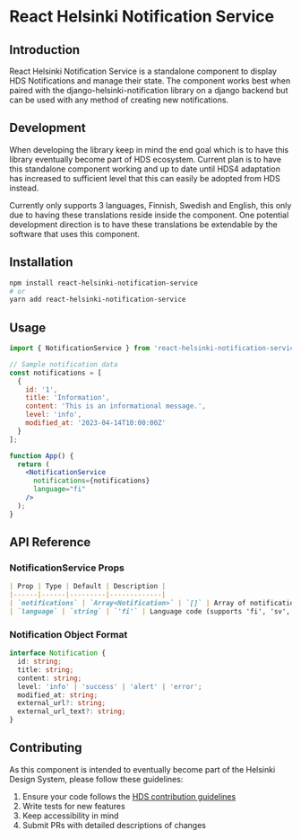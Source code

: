 # React Helsinki Notification Service

## Introduction
React Helsinki Notification Service is a standalone component to display HDS Notifications and manage their state. The component works best when paired with the django-helsinki-notification library on a django backend but can be used with any method of creating new notifications.

## Development
When developing the library keep in mind the end goal which is to have this library eventually become part of HDS ecosystem. Current plan is to have this standalone component working and up to date until HDS4 adaptation has increased to sufficient level that this can easily be adopted from HDS instead.

Currently only supports 3 languages, Finnish, Swedish and English, this only due to having these translations reside inside the component. One potential development direction is to have these translations be extendable by the software that uses this component.

## Installation

```bash
npm install react-helsinki-notification-service
# or
yarn add react-helsinki-notification-service
```

## Usage

```jsx
import { NotificationService } from 'react-helsinki-notification-service';

// Sample notification data
const notifications = [
  {
    id: '1',
    title: 'Information',
    content: 'This is an informational message.',
    level: 'info',
    modified_at: '2023-04-14T10:00:00Z'
  }
];

function App() {
  return (
    <NotificationService 
      notifications={notifications} 
      language="fi" 
    />
  );
}
```

## API Reference

### NotificationService Props
```markdown
| Prop | Type | Default | Description |
|------|------|---------|-------------|
| `notifications` | `Array<Notification>` | `[]` | Array of notification objects to display |
| `language` | `string` | `'fi'` | Language code (supports 'fi', 'sv', 'en') |
```

### Notification Object Format

```typescript
interface Notification {
  id: string;
  title: string;
  content: string;
  level: 'info' | 'success' | 'alert' | 'error';
  modified_at: string;
  external_url?: string;
  external_url_text?: string;
}
```

## Contributing

As this component is intended to eventually become part of the Helsinki Design System, please follow these guidelines:

1. Ensure your code follows the [HDS contribution guidelines](https://github.com/City-of-Helsinki/helsinki-design-system/)
2. Write tests for new features
3. Keep accessibility in mind
4. Submit PRs with detailed descriptions of changes